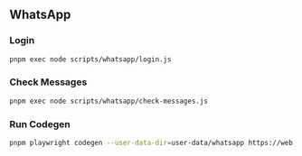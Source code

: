 ## WhatsApp

### Login

```sh
pnpm exec node scripts/whatsapp/login.js
```

### Check Messages

```sh
pnpm exec node scripts/whatsapp/check-messages.js
```

### Run Codegen

```sh
pnpm playwright codegen --user-data-dir=user-data/whatsapp https://web.whatsapp.com
```
